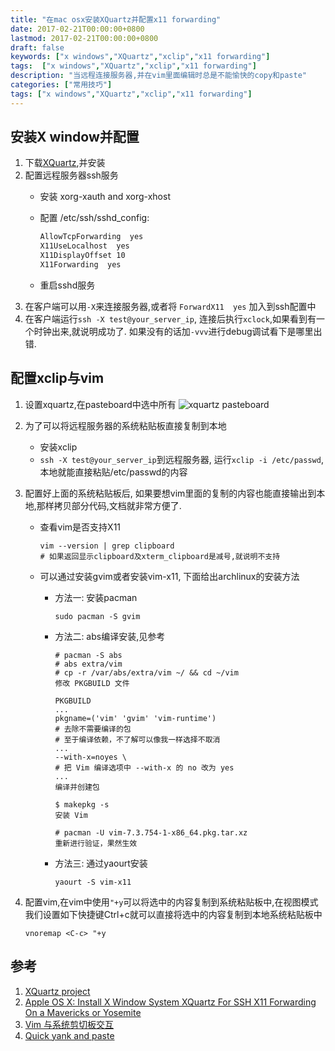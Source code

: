 ```yaml
---
title: "在mac osx安装XQuartz并配置x11 forwarding"
date: 2017-02-21T00:00:00+0800
lastmod: 2017-02-21T00:00:00+0800
draft: false
keywords: ["x windows","XQuartz","xclip","x11 forwarding"]
tags:  ["x windows","XQuartz","xclip","x11 forwarding"]
description: "当远程连接服务器,并在vim里面编辑时总是不能愉快的copy和paste"
categories: ["常用技巧"]
tags: ["x windows","XQuartz","xclip","x11 forwarding"]
---
```



## 安装X window并配置
1. 下载[XQuartz](https://www.xquartz.org/),并安装
2. 配置远程服务器ssh服务
    * 安装 xorg-xauth and xorg-xhost 
    * 配置 /etc/ssh/sshd_config:
        
        ```bash
        AllowTcpForwarding  yes
        X11UseLocalhost  yes
        X11DisplayOffset 10
        X11Forwarding  yes
        ```
    * 重启sshd服务  
3. 在客户端可以用`-X`来连接服务器,或者将 `ForwardX11  yes` 加入到ssh配置中
4. 在客户端运行`ssh -X test@your_server_ip`, 连接后执行`xclock`,如果看到有一个时钟出来,就说明成功了. 如果没有的话加`-vvv`进行debug调试看下是哪里出错.

## 配置xclip与vim
1. 设置xquartz,在pasteboard中选中所有
	![xquartz pasteboard](/imgs/xquartz/1.jpg)

2. 为了可以将远程服务器的系统粘贴板直接复制到本地
    * 安装xclip
    * `ssh -X test@your_server_ip`到远程服务器, 运行`xclip -i /etc/passwd`, 本地就能直接粘贴/etc/passwd的内容

3. 配置好上面的系统粘贴板后, 如果要想vim里面的复制的内容也能直接输出到本地,那样拷贝部分代码,文档就非常方便了.
    * 查看vim是否支持X11
        ```
        vim --version | grep clipboard
        # 如果返回显示clipboard及xterm_clipboard是减号,就说明不支持
        ```
    * 可以通过安装gvim或者安装vim-x11, 下面给出archlinux的安装方法
        * 方法一: 安装pacman
            ```
            sudo pacman -S gvim
            ```
        * 方法二: abs编译安装,见参考

            ```
            # pacman -S abs
            # abs extra/vim
            # cp -r /var/abs/extra/vim ~/ && cd ~/vim
            修改 PKGBUILD 文件
            
            PKGBUILD
            ...
            pkgname=('vim' 'gvim' 'vim-runtime')
            # 去除不需要编译的包
            # 至于编译依赖，不了解可以像我一样选择不取消
            ...
            --with-x=noyes \
            # 把 Vim 编译选项中 --with-x 的 no 改为 yes
            ...
            编译并创建包
            
            $ makepkg -s
            安装 Vim
            
            # pacman -U vim-7.3.754-1-x86_64.pkg.tar.xz
            重新进行验证，果然生效
            ```
        * 方法三: 通过yaourt安装

            ```
            yaourt -S vim-x11
            ```
4. 配置vim,在vim中使用`"+y`可以将选中的内容复制到系统粘贴板中,在视图模式我们设置如下快捷键Ctrl+c就可以直接将选中的内容复制到本地系统粘贴板中

    ```
    vnoremap <C-c> "+y
    ```
    
## 参考
1. [XQuartz project](https://www.xquartz.org/)
2. [Apple OS X: Install X Window System XQuartz For SSH X11 Forwarding On a Mavericks or Yosemite](https://www.cyberciti.biz/faq/apple-osx-mountain-lion-mavericks-install-xquartz-server/)
3. [Vim 与系统剪切板交互](http://blog.fooleap.org/using-vim-with-clipboard-on-archlinux.html)
4. [Quick yank and paste](http://vim.wikia.com/wiki/Quick_yank_and_paste)



